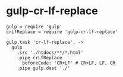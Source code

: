 gulp-cr-lf-replace
===============

```
gulp = require 'gulp'
crLfReplace = require 'gulp-cr-lf-replace'

gulp.task 'cr-lf-replace', ->
  gulp
    .src './htdocs/**/*.html'
    .pipe crLfReplace
      beforeCode: 'CR+LF' # CR+LF, LF, CR
    .pipe gulp.dest './'
```

